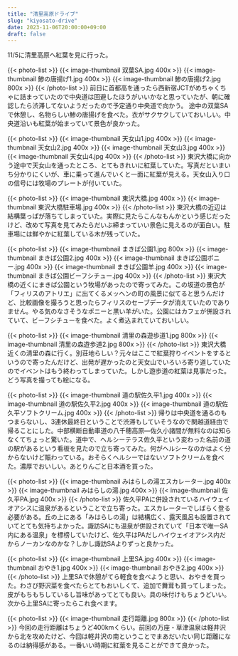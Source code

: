 ```yaml
---
title: "清里高原ドライブ"
slug: "kiyosato-drive"
date: 2023-11-06T20:00:00+09:00
draft: false
---
```


11/5に清里高原へ紅葉を見に行った。

<!--more-->

{{< photo-list >}}
    {{< image-thumbnail 双葉SA.jpg 400x >}}
    {{< image-thumbnail 鯵の唐揚げ1.jpg 400x >}}
    {{< image-thumbnail 鯵の唐揚げ2.jpg 800x >}}
{{< /photo-list >}}
前日に首都高を通ったら西新宿JCTがめちゃくちゃに詰まっていたので中央道は回避したほうがいいかなと思っていたが、朝に確認したら渋滞してないようだったので予定通り中央道で向かう。
途中の双葉SAで休憩し、名物らしい鯵の唐揚げを食べた。衣がサクサクしていておいしい。中央道沿いも紅葉が始まっていて景色が良かった。

{{< photo-list >}}
    {{< image-thumbnail 天女山1.jpg 400x >}}
    {{< image-thumbnail 天女山2.jpg 400x >}}
    {{< image-thumbnail 天女山3.jpg 400x >}}
    {{< image-thumbnail 天女山4.jpg 400x >}}
{{< /photo-list >}}
東沢大橋に向かう途中で天女山を通ったところ、とてもきれいに紅葉していた。写真だといまいち分かりにくいが、車に乗って進んでいくと一面に紅葉が見える。天女山入り口の信号には牧場のプレートが付いていた。

{{< photo-list >}}
    {{< image-thumbnail 東沢大橋.jpg 400x >}}
    {{< image-thumbnail 東沢大橋駐車場.jpg 400x >}}
{{< /photo-list >}}
東沢大橋の近辺は結構葉っぱが落ちてしまっていた。実際に見たらこんなもんかという感じだったけど、改めて写真を見てみたらだいぶ締まっていい景色に見えるのが面白い。駐車場には鮮やかに紅葉している木が残っていた。

{{< photo-list >}}
    {{< image-thumbnail まきば公園1.jpg 800x >}}
    {{< image-thumbnail まきば公園2.jpg 400x >}}
    {{< image-thumbnail まきば公園ポニー.jpg 400x >}}
    {{< image-thumbnail まきば公園羊.jpg 400x >}}
    {{< image-thumbnail まきば公園ビーフシチュー.jpg 400x >}}
{{< /photo-list >}}
東沢大橋の近くにまきば公園という牧場があったので寄ってみた。この坂道の景色が「フィリスのアトリエ」に出てくるメッヘンの町の風景に似てると思うんだけど、比較画像を撮ろうと思ったらフィリスのセーブデータが消えていたのでありません。やる気のなさそうなポニーと黒い羊がいた。公園にはカフェが併設されていて、ビーフシチューを食べた。よく煮込まれていておいしい。

{{< photo-list >}}
    {{< image-thumbnail 清里の森遊歩道1.jpg 800x >}}
    {{< image-thumbnail 清里の森遊歩道2.jpg 800x >}}
{{< /photo-list >}}
東沢大橋近くの清里の森に行く。別荘地らしい？元々はここで紅葉狩りイベントをするというので寄ったんだけど、出発が遅かったのと天女山でいろいろ寄り道していたのでイベントはもう終わってしまっていた。しかし遊歩道の紅葉は見事だった。どう写真を撮っても絵になる。

{{< photo-list >}}
    {{< image-thumbnail 道の駅佐久平1.jpg 400x >}}
    {{< image-thumbnail 道の駅佐久平2.jpg 400x >}}
    {{< image-thumbnail 道の駅佐久平ソフトクリーム.jpg 400x >}}
{{< /photo-list >}}
帰りは中央道を通るのもつまらないし、3連休最終日ということで渋滞もしていそうなので関越道経由で帰ることにした。中部横断自動車道の八千穂高原―佐久小諸間が無料なのは知らなくてちょっと驚いた。道中で、ヘルシーテラス佐久平という変わった名前の道の駅があるという看板を見たので立ち寄ってみた。何がヘルシーなのかはよく分からないけど賑わっている。おそらくヘルシーではないソフトクリームを食べた。濃厚でおいしい。あとりんごと日本酒を買った。

{{< photo-list >}}
    {{< image-thumbnail みはらしの湯エスカレーター.jpg 400x >}}
    {{< image-thumbnail みはらしの湯.jpg 400x >}}
    {{< image-thumbnail 佐久平PA.jpg 400x >}}
{{< /photo-list >}}
佐久平PAに併設されているハイウェイオアシスに温泉があるということで立ち寄った。エスカレーターでしばらく登る必要がある。丘の上にある「みはらしの湯」は結構広く、露天風呂も設置されていてとても気持ちよかった。諏訪SAにも温泉が併設されていて「日本で唯一SA内にある温泉」を標榜していたけど、佐久平はPAだしハイウェイオアシス内だからノーカンなのかな？しかし諏訪SAよりずっと良かった。

{{< photo-list >}}
    {{< image-thumbnail 上里SA.jpg 400x >}}
    {{< image-thumbnail おやき1.jpg 400x >}}
    {{< image-thumbnail おやき2.jpg 400x >}}
{{< /photo-list >}}
上里SAで休憩がてら軽食を食べようと思い、おやきを買った。わさび野沢菜を食べたらとてもおいしくて、追加で舞茸も買ってしまった。皮がもちもちしているし旨味があってとても良い。具の味付けもちょうどいい。次から上里SAに寄ったらこれ食べます。

{{< photo-list >}}
    {{< image-thumbnail 走行距離.jpg 800x >}}
{{< /photo-list >}}
今回の走行距離はちょうど400kmくらい。前回の万座・草津温泉は軽井沢から北を攻めたけど、今回は軽井沢の南ということでまあだいたい同じ距離になるのは納得感がある。一番いい時期に紅葉を見ることができて良かった。